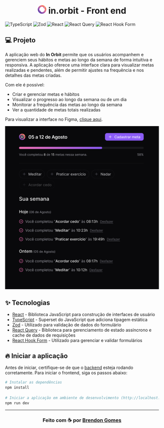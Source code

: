 <h1 align="center">
  <img src="./.github/assets/in-orbit.svg" width="28" alt="In Orbit" />
  in.orbit - Front end
</h1>

![TypeScript](https://img.shields.io/badge/typescript-%23007ACC.svg?style=for-the-badge&logo=typescript&logoColor=white)
![Zod](https://img.shields.io/badge/zod-%233068b7.svg?style=for-the-badge&logo=zod&logoColor=white)
![React](https://img.shields.io/badge/react-0d0d0d?style=for-the-badge&logo=react)
![React Query](https://img.shields.io/badge/react--query-%23FF4154.svg?style=for-the-badge&logo=react-query&logoColor=white)
![React Hook Form](https://img.shields.io/badge/react--hook--form-%23EC5990.svg?style=for-the-badge&logo=react-hook-form&logoColor=white)

## 💻 Projeto

A aplicação web do **In Orbit** permite que os usuários acompanhem e gerenciem seus hábitos e metas ao longo da semana de forma intuitiva e responsiva. A aplicação oferece uma interface clara para visualizar metas realizadas e pendentes, além de permitir ajustes na frequência e nos detalhes das metas criadas.

Com ele é possível:

- Criar e gerenciar metas e hábitos
- Visualizar o progresso ao longo da semana ou de um dia
- Monitorar a frequência das metas ao longo da semana
- Ver a quantidade de metas totais realizadas

Para visualizar a interface no Figma, [clique aqui](https://www.figma.com/community/file/1415093862269754302/nlw-pocket-js-in-orbit).

<p align="center">
  <kbd>
    <img src="./.github/assets/layout.png" alt="Layout">
  </kbd>
</p>

## ✨ Tecnologias

- [React](https://reactjs.org/) - Biblioteca JavaScript para construção de interfaces de usuário
- [TypeScript](https://www.typescriptlang.org/) - Superset do JavaScript que adiciona tipagem estática
- [Zod](https://zod.dev/) - Utilizado para validação de dados do formulário
- [React Query](https://react-query-v3.tanstack.com/) - Biblioteca para gerenciamento de estado assíncrono e cache de dados de requisições
- [React Hook Form](https://react-hook-form.com/) - Utilizado para gerenciar e validar formulários

## 🔥 Iniciar a aplicação

Antes de iniciar, certifique-se de que o [backend](https://github.com/Brendon3578/node-in-orbit-server) esteja rodando corretamente. Para iniciar o frontend, siga os passos abaixo:

```bash
# Instalar as dependências
npm install

# Iniciar a aplicação em ambiente de desenvolvimento (http://localhost:5173)
npm run dev
```

---

<h3 align="center">
    Feito com ☕ por <a href="https://github.com/Brendon3578"> Brendon Gomes</a>
</h3>
